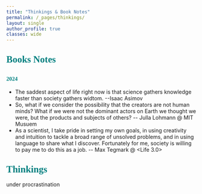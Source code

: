 ```yaml
---
title: "Thinkings & Book Notes"
permalink: /_pages/thinkings/
layout: single
author_profile: true
classes: wide
---
```




## <span style="color:teal; font-family:cursive;font-size: 25px;">Books Notes</span>
## <span style="color:teal; font-family:cursive;font-size: 15px;">2024</span>

- The saddest aspect of life right now is that science gathers knowledge faster than society gathers widtom.  --Isaac Asimov
- So, what if we consider the possibility that the creators are not human minds? What if we were not the dominant actors on Earth we thought we were, but the products and subjects of others?  -- Julla Lohmann @ MIT Musuem
- As a scientist, I take pride in setting my own goals, in using creativity and intuition to tackle a broad range of unsolved problems, and in using language to share what I discover. Fortunately for me, society is willing to pay me to do this as a job. -- Max Tegmark @ <Life 3.0>


## <span style="color:teal; font-family:cursive;font-size: 25px;">Thinkings</span>
under procrastination